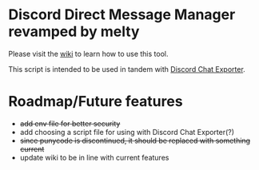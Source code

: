 # Discord Direct Message Manager revamped by melty
Please visit the [wiki](https://github.com/meltyli/discord-dm-manager/wiki) to learn how to use this tool.

This script is intended to be used in tandem with [Discord Chat Exporter](https://github.com/Tyrrrz/DiscordChatExporter/).

# Roadmap/Future features
- ~~add env file for better security~~
- add choosing a script file for using with Discord Chat Exporter(?)
- ~~since punycode is discontinued, it should be replaced with something current~~
- update wiki to be in line with current features

